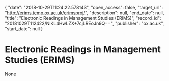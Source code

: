 {
  "date": "2018-10-29T11:24:22.578143", 
  "open_access": false, 
  "target_url": "http://erims.temp.ox.ac.uk/erimsproj/", 
  "description": null, 
  "end_date": null, 
  "title": "Electronic Readings in Management Studies (ERIMS)", 
  "record_id": "20181029T112422/NlKL4HwLZX+7cjLREoJn9Q==", 
  "publisher": "ox.ac.uk", 
  "start_date": null
}

# Electronic Readings in Management Studies (ERIMS)

None